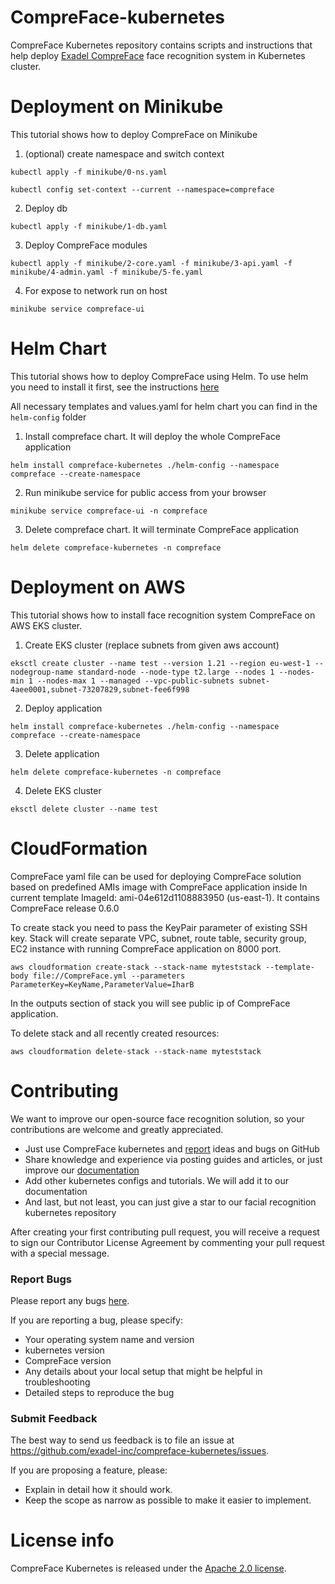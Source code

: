 # CompreFace-kubernetes

CompreFace Kubernetes repository contains scripts and instructions that help deploy [Exadel CompreFace](https://github.com/exadel-inc/CompreFace) face recognition system in Kubernetes cluster.

# Deployment on Minikube
This tutorial shows how to deploy CompreFace on Minikube

1. (optional) create namespace and switch context
```commandline
kubectl apply -f minikube/0-ns.yaml
```

```commandline
kubectl config set-context --current --namespace=compreface
```

2. Deploy db
```commandline
kubectl apply -f minikube/1-db.yaml
```

3. Deploy CompreFace modules
```commandline
kubectl apply -f minikube/2-core.yaml -f minikube/3-api.yaml -f minikube/4-admin.yaml -f minikube/5-fe.yaml
```

4. For expose to network run on host
```commandline
minikube service compreface-ui
```

# Helm Chart
This tutorial shows how to deploy CompreFace using Helm. To use helm you need to install it first, see the instructions [here](https://helm.sh/docs/intro/install/)

All necessary templates and values.yaml for helm chart you can find in the `helm-config` folder

1. Install compreface chart. It will deploy the whole CompreFace application
```commandline
helm install compreface-kubernetes ./helm-config --namespace compreface --create-namespace
```

2. Run minikube service for public access from your browser
```commandline
minikube service compreface-ui -n compreface
```

3. Delete compreface chart. It will terminate CompreFace application
```commandline
helm delete compreface-kubernetes -n compreface
```
# Deployment on AWS
This tutorial shows how to install face recognition system CompreFace on AWS EKS cluster.

1. Create EKS cluster (replace subnets from given aws account)
```commandline
eksctl create cluster --name test --version 1.21 --region eu-west-1 --nodegroup-name standard-node --node-type t2.large --nodes 1 --nodes-min 1 --nodes-max 1 --managed --vpc-public-subnets subnet-4aee0001,subnet-73207829,subnet-fee6f998
```

2. Deploy application
```commandline
helm install compreface-kubernetes ./helm-config --namespace compreface --create-namespace
```

3. Delete application
```commandline
helm delete compreface-kubernetes -n compreface
```

4. Delete EKS cluster
```commandline
eksctl delete cluster --name test
```
# CloudFormation
CompreFace yaml file can be used for deploying CompreFace solution based on predefined AMIs image with CompreFace application inside
In current template ImageId: ami-04e612d1108883950 (us-east-1). It contains CompreFace release 0.6.0

To create stack you need to pass the KeyPair parameter of existing SSH key.
Stack will create separate VPC, subnet, route table, security group, EC2 instance with running CompreFace application on 8000 port.
```commandline
aws cloudformation create-stack --stack-name myteststack --template-body file://CompreFace.yml --parameters ParameterKey=KeyName,ParameterValue=IharB
```
In the outputs section of stack you will see public ip of CompreFace application.

To delete stack and all recently created resources:
```commandline
aws cloudformation delete-stack --stack-name myteststack
```

# Contributing

We want to improve our open-source face recognition solution, so your contributions are welcome and greatly appreciated.

* Just use CompreFace kubernetes and [report](https://github.com/exadel-inc/compreface-kubernetes/issues) ideas and bugs on GitHub
* Share knowledge and experience via posting guides and articles, or just improve our [documentation](https://github.com/exadel-inc/compreface-kubernetes)
* Add other kubernetes configs and tutorials. We will add it to our documentation
* And last, but not least, you can just give a star to our facial recognition kubernetes repository

After creating your first contributing pull request, you will receive a request to sign our Contributor License Agreement by commenting your pull request with a special message.

### Report Bugs

Please report any bugs [here](https://github.com/exadel-inc/compreface-kubernetes/issues).

If you are reporting a bug, please specify:

- Your operating system name and version
- kubernetes version
- CompreFace version
- Any details about your local setup that might be helpful in troubleshooting
- Detailed steps to reproduce the bug


### Submit Feedback

The best way to send us feedback is to file an issue at https://github.com/exadel-inc/compreface-kubernetes/issues.

If you are proposing a feature, please:

- Explain in detail how it should work.
- Keep the scope as narrow as possible to make it easier to implement.


# License info

CompreFace Kubernetes is released under the [Apache 2.0 license](https://www.apache.org/licenses/LICENSE-2.0.html).